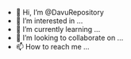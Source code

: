 - 👋 Hi, I’m @DavuRepository
- 👀 I’m interested in ...
- 🌱 I’m currently learning ...
- 💞️ I’m looking to collaborate on ...
- 📫 How to reach me ...

<!---
DavuRepository/DavuRepository is a ✨ special ✨ repository because its `README.md` (this file) appears on your GitHub profile.
You can click the Preview link to take a look at your changes.
--->
